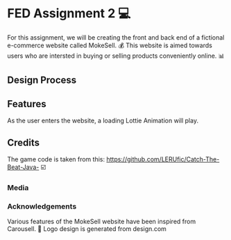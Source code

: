 # FED Assignment 2 💻
For this assignment, we will be creating the front and back end of a fictional e-commerce website called MokeSell. 💰
This website is aimed towards users who are intersted in buying or selling products conveniently online. 📊
## Design Process 
## Features 
As the user enters the website, a loading Lottie Animation will play.
## Credits 
The game code is taken from this: https://github.com/LERUfic/Catch-The-Beat-Java- ☑️
### Media 
### Acknowledgements
Various features of the MokeSell website have been inspired from Carousell. 👜
Logo design is generated from design.com
